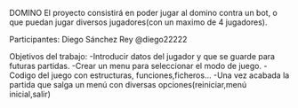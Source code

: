 DOMINO
El proyecto consistirá en poder jugar al domino contra un bot, o que puedan jugar diversos jugadores(con un maximo de 4 jugadores).

Participantes:
Diego Sánchez Rey @diego22222

Objetivos del trabajo:
-Introducir datos del jugador y que se guarde para futuras partidas.
-Crear un menu para seleccionar el modo de juego.
-Codigo del juego con estructuras, funciones,ficheros...
-Una vez acabada la partida que salga un menú con diversas opciones(reiniciar,menú inicial,salir)


